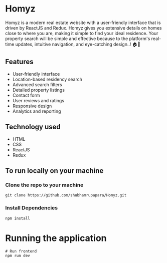 # Homyz

Homyz is a modern real estate website with a user-friendly interface that is driven by ReactJS and Redux. Homyz gives you extensive details on homes close to where you are, making it simple to find your ideal residence. Your property search will be simple and effective because to the platform's real-time updates, intuitive navigation, and eye-catching design..! 🏠🏡

## Features

- User-friendly interface
- Location-based residency search
- Advanced search filters
- Detailed property listings
- Contact form
- User reviews and ratings
- Responsive design
- Analytics and reporting

## Technology used

- HTML
- CSS
- ReactJS
- Redux

## To run locally on your machine

### Clone the repo to your machine

```
git clone https://github.com/shubhamrupapara/Homyz.git
```

### Install Dependencies

```
npm install
```

# Running the application

```
# Run frontend
npm run dev
